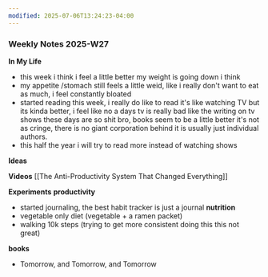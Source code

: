 ```yaml
---
modified: 2025-07-06T13:24:23-04:00
---
```


### Weekly Notes 2025-W27

**In My Life** 
<!--What is going on in your life? -->
- this week i think i feel a little better my weight is going down i think
- my appetite /stomach still feels a little weid, like i really don't want to eat as much, i feel constantly bloated
- started reading this week, i really do like to read it's like watching TV but its kinda better, i feel like no a days tv is really bad like the writing on tv shows these days are so shit bro, books seem to be a little better it's not as cringe, there is no giant corporation behind it is usually just individual authors. 
- this half the year i will try to read more instead of watching shows

**Ideas**
<!-- Capture the ideas or thoughts that spark excitement-->


**Videos**
[[The Anti-Productivity System That Changed Everything]]


 **Experiments**
 **productivity**
 - started journaling, the best habit tracker is just a journal
**nutrition**
- vegetable only diet (vegetable + a ramen packet) 
- walking 10k steps (trying to get more consistent doing this this not great)

**books**
- Tomorrow, and Tomorrow, and Tomorrow
